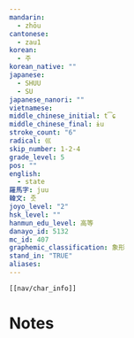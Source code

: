 ```yaml
---
mandarin:
  - zhōu
cantonese:
  - zau1
korean:
  - 주
korean_native: ""
japanese:
  - SHUU
  - SU
japanese_nanori: ""
vietnamese:
middle_chinese_initial: t͡ɕ
middle_chinese_final: ɨu
stroke_count: "6"
radical: 巛
skip_number: 1-2-4
grade_level: 5
pos: ""
english:
  - state
羅馬字: juu
韓文: 줏
joyo_level: "2"
hsk_level: ""
hanmun_edu_level: 高等
danayo_id: 5132
mc_id: 407
graphemic_classification: 象形
stand_in: "TRUE"
aliases:
---
```

```meta-bind-embed
[[nav/char_info]]
```

# Notes
